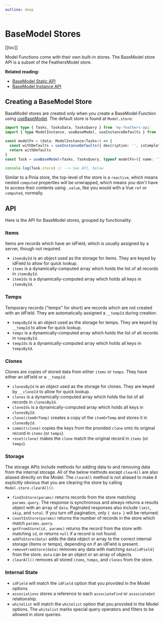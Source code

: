 ```yaml
---
outline: deep
---
```


<script setup>
import Badge from '../components/Badge.vue'

import BlockQuote from '../components/BlockQuote.vue'
</script>

# BaseModel Stores

[[toc]]

Model Functions come with their own built-in stores. The BaseModel store API is a subset of the FeathersModel store.

**Related reading:**

- [BaseModel Static API](/guide/use-base-model)
- [BaseModel Instance API](/guide/use-base-model-instances)

## Creating a BaseModel Store

BaseModel stores are created only when you create a BaseModel Function using [useBaseModel](/guide/use-base-model). The
default store is found at `Model.store`:

<!--@include: ./notification-feathers-client.md-->

```ts
import type { Tasks, TasksData, TasksQuery } from 'my-feathers-api'
import { type ModelInstance, useBaseModel, useInstanceDefaults } from 'feathers-pinia'

const modelFn = (data: ModelInstance<Tasks>) => {
  const withDefaults = useInstanceDefaults({ description: '', isComplete: false }, data)
  return withDefaults
}
const Task = useBaseModel<Tasks, TasksQuery, typeof modelFn>({ name: 'Task', idField: '_id' }, modelFn)

console.log(Task.store) // --> See API, below
```

Similar to a Pinia store, the top-level of the store is a `reactive`, which means nested `computed` properties will be
unwrapped, which means you don't have to access their contents using `.value`, like you would with a Vue `ref` or
`computed`, normally.

## API

Here is the API for BaseModel stores, grouped by functionality.

### Items

Items are records which have an idField, which is usually assigned by a server, though not required.

- `itemsById` is an object used as the storage for items. They are keyed by idField to allow for quick lookup.
- `items` is a dynamically-computed array which holds the list of all records in `itemsById`.
- `itemIds` is a dynamically-computed array which holds all keys in `itemsById`.

### Temps

Temporary records ("temps" for short) are records which are not created with an idField. They are automatically assigned
a `__tempId` during creation.

- `tempsById` is an object used as the storage for temps. They are keyed by `__tempId` to allow for quick lookup.
- `temps` is a dynamically-computed array which holds the list of all records in `tempsById`.
- `tempIds` is a dynamically-computed array which holds all keys in `tempsById`.

### Clones

Clones are copies of stored data from either `items` or `temps`. They have either an idField or a `__tempId`.

- `clonesById` is an object used as the storage for clones. They are keyed by `__cloneId` to allow for quick lookup.
- `clones` is a dynamically-computed array which holds the list of all records in `clonesById`.
- `cloneIds` is a dynamically-computed array which holds all keys in `clonesById`.
- `clone(itemOrTemp)` creates a copy of the `itemOrTemp` and stores it in `clonesById`.
- `commit(clone)` copies the keys from the provided `clone` onto its original record in `items` (or `temps`).
- `reset(clone)` makes the `clone` match the original record in `items` (or `temps`).

### Storage

The storage APIs include methods for adding data to and removing data from the internal storage. All of the below
methods except `clearAll` are also aliased directly on the Model. The `clearAll` method is not aliased to make it
explicitly obvious that you are clearing the store by calling `Model.store.clearAll()`.

- `findInStore(params)` returns records from the store matching `params.query`. The response is synchronous and always
returns a results object with an array of `data`. Paginated responses also include `limit`, `skip`, and `total`. If you
turn off pagination, only `{ data }` will be returned.
- `countInStore(params)` returns the number of records in the store which match `params.query`.
- `getFromStore(id, params)` returns the record from the store with matching `id`, or returns `null` if a record is not
found.
- `addToStore(data)` adds the data object or array to the correct internal storage (items or temps), depending on if an
idField is present.
- `removeFromStore(data)` removes any data with matching `data[idField]` from the store. `data` can be an object or an
array of objects.
- `clearAll()` removes all stored `items`, `temps`, and `clones` from the store.

### Internal State

- `idField` will match the `idField` option that you provided in the Model options.
- `associations` stores a reference to each `associateFind` or `associateGet` relationship.
- `whitelist` will match the `whitelist` option that you provided in the Model options. The `whitelist` marks special
query operators and filters to be allowed in store queries.
